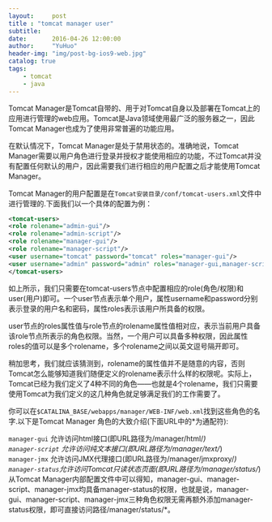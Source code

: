 ```yaml
---
layout:     post
title : "tomcat manager user"
subtitle:   
date:       2016-04-26 12:00:00
author:     "YuHuo"
header-img: "img/post-bg-ios9-web.jpg"
catalog: true
tags:
    - tomcat
    - java
---
```



Tomcat Manager是Tomcat自带的、用于对Tomcat自身以及部署在Tomcat上的应用进行管理的web应用。Tomcat是Java领域使用最广泛的服务器之一，因此Tomcat Manager也成为了使用非常普遍的功能应用。

在默认情况下，Tomcat Manager是处于禁用状态的。准确地说，Tomcat Manager需要以用户角色进行登录并授权才能使用相应的功能，不过Tomcat并没有配置任何默认的用户，因此需要我们进行相应的用户配置之后才能使用Tomcat Manager。

Tomcat Manager的用户配置是在`Tomcat安装目录/conf/tomcat-users.xml`文件中进行管理的.下面我们以一个具体的配置为例：

~~~ xml  
<tomcat-users>
<role rolename="admin-gui"/>
<role rolename="admin-script"/>
<role rolename="manager-gui"/>
<role rolename="manager-script"/>
<user username="tomcat" password="tomcat" roles="manager-gui"/>
<user username="admin" password="admin" roles="manager-gui,manager-script,admin-gui,admin-script"/>
</tomcat-users>
~~~

如上所示，我们只需要在tomcat-users节点中配置相应的role(角色/权限)和user(用户)即可。一个user节点表示单个用户，属性username和password分别表示登录的用户名和密码，属性roles表示该用户所具备的权限。

user节点的roles属性值与role节点的rolename属性值相对应，表示当前用户具备该role节点所表示的角色权限。当然，一个用户可以具备多种权限，因此属性roles的值可以是多个rolename，多个rolename之间以英文逗号隔开即可。

稍加思考，我们就应该猜测到，rolename的属性值并不是随意的内容，否则Tomcat怎么能够知道我们随便定义的rolename表示什么样的权限呢。实际上，Tomcat已经为我们定义了4种不同的角色——也就是4个rolename，我们只需要使用Tomcat为我们定义的这几种角色就足够满足我们的工作需要了。

你可以在`$CATALINA_BASE/webapps/manager/WEB-INF/web.xml`找到这些角色的名字.以下是Tomcat Manager 角色的大致介绍(下面URL中的*为通配符):


`manager-gui` 允许访问html接口(即URL路径为/manager/html/*)   
`manager-script` 允许访问纯文本接口(即URL路径为/manager/text/*)  
`manager-jmx` 允许访问JMX代理接口(即URL路径为/manager/jmxproxy/*)  
`manager-status`允许访问Tomcat只读状态页面(即URL路径为/manager/status/*)  
从Tomcat Manager内部配置文件中可以得知，manager-gui、manager-script、manager-jmx均具备manager-status的权限，也就是说，manager-gui、manager-script、manager-jmx三种角色权限无需再额外添加manager-status权限，即可直接访问路径/manager/status/*。